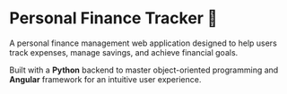 # Personal Finance Tracker 🏦

A personal finance management web application designed to help users track expenses, manage savings, and achieve financial goals.

Built with a **Python** backend to master object-oriented programming and **Angular** framework for an intuitive user experience.
